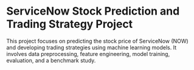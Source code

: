 # ServiceNow Stock Prediction and Trading Strategy Project

This project focuses on predicting the stock price of ServiceNow (NOW) and developing trading strategies using machine learning models. It involves data preprocessing, feature engineering, model training, evaluation, and a benchmark study.
